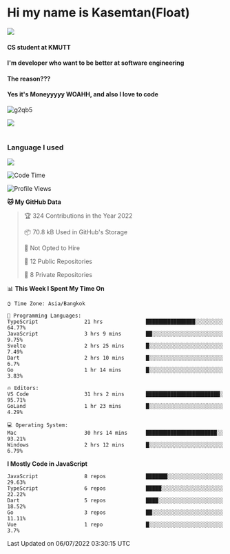 # Hi my name is Kasemtan(Float)
![](https://64.media.tumblr.com/9c2a8f831efe8da556ffbf89cebb52c9/b86c1ab833a37e32-93/s1280x1920/d000dc22f75df64be2bc150f5fa69c4f6df6bb07.gifv)
#### CS student at KMUTT
#### I'm developer who want to be better at software engineering
#### The reason???
#### Yes it's Moneyyyyy WOAHH, and also I love to code
![g2qb5](https://user-images.githubusercontent.com/69688279/175812510-9235eaf7-72f7-40d3-b163-56efa9aa5c6b.gif)


[![](https://github-readme-stats.vercel.app/api?username=FloatKasemtan&show_icons=true&theme=nightowl)]()
#
### Language I used
[![](https://github-readme-stats.vercel.app/api/top-langs/?username=FloatKasemtan&layout=compact&theme=nightowl)]()
<!--START_SECTION:waka-->
![Code Time](http://img.shields.io/badge/Code%20Time-559%20hrs%204%20mins-blue)

![Profile Views](http://img.shields.io/badge/Profile%20Views-12-blue)

**🐱 My GitHub Data** 

> 🏆 324 Contributions in the Year 2022
 > 
> 📦 70.8 kB Used in GitHub's Storage 
 > 
> 🚫 Not Opted to Hire
 > 
> 📜 12 Public Repositories 
 > 
> 🔑 8 Private Repositories  
 > 
📊 **This Week I Spent My Time On** 

```text
⌚︎ Time Zone: Asia/Bangkok

💬 Programming Languages: 
TypeScript               21 hrs              ████████████████░░░░░░░░░   64.77% 
JavaScript               3 hrs 9 mins        ██░░░░░░░░░░░░░░░░░░░░░░░   9.75% 
Svelte                   2 hrs 25 mins       █░░░░░░░░░░░░░░░░░░░░░░░░   7.49% 
Dart                     2 hrs 10 mins       █░░░░░░░░░░░░░░░░░░░░░░░░   6.7% 
Go                       1 hr 14 mins        █░░░░░░░░░░░░░░░░░░░░░░░░   3.83%

🔥 Editors: 
VS Code                  31 hrs 2 mins       ████████████████████████░   95.71% 
GoLand                   1 hr 23 mins        █░░░░░░░░░░░░░░░░░░░░░░░░   4.29%

💻 Operating System: 
Mac                      30 hrs 14 mins      ███████████████████████░░   93.21% 
Windows                  2 hrs 12 mins       █░░░░░░░░░░░░░░░░░░░░░░░░   6.79%

```

**I Mostly Code in JavaScript** 

```text
JavaScript               8 repos             ███████░░░░░░░░░░░░░░░░░░   29.63% 
TypeScript               6 repos             █████░░░░░░░░░░░░░░░░░░░░   22.22% 
Dart                     5 repos             ████░░░░░░░░░░░░░░░░░░░░░   18.52% 
Go                       3 repos             ██░░░░░░░░░░░░░░░░░░░░░░░   11.11% 
Vue                      1 repo              █░░░░░░░░░░░░░░░░░░░░░░░░   3.7%

```



 Last Updated on 06/07/2022 03:30:15 UTC
<!--END_SECTION:waka-->
<!--
**FloatKasemtan/FloatKasemtan** is a ✨ _special_ ✨ repository because its `README.md` (this file) appears on your GitHub profile.

Here are some ideas to get you started:

- 🔭 I’m currently working on ...
- 🌱 I’m currently learning ...
- 👯 I’m looking to collaborate on ...
- 🤔 I’m looking for help with ...
- 💬 Ask me about ...
- 📫 How to reach me: ...
- 😄 Pronouns: ...
- ⚡ Fun fact: ...
-->
